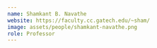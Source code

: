 ```yaml
---
name: Shamkant B. Navathe
website: https://faculty.cc.gatech.edu/~sham/
image: assets/people/shamkant-navathe.png
role: Professor
---
```

